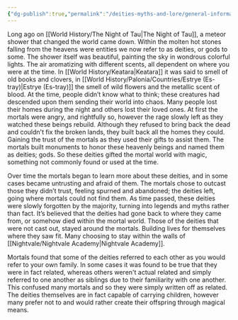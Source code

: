 ```yaml
---
{"dg-publish":true,"permalink":"/deities-myths-and-lore/general-information/"}
---
```


Long ago on [[World History/The Night of Tau\|The Night of Tau]], a meteor shower that changed the world came down. Within the molten hot stones falling from the heavens were entities we now refer to as deities, or gods to some. The shower itself was beautiful, painting the sky in wondrous colorful lights. The air aromatizing with different scents, all dependent on where you were at the time. In [[World History/Keatara\|Keatara]] it was said to smell of old books and clovers, in [[World History/Palonia/Countries/Estrye (Es-tray)\|Estrye (Es-tray)]] the smell of wild flowers and the metallic scent of blood. At the time, people didn’t know what to think; these creatures had descended upon them sending their world into chaos. Many people lost their homes during the night and others lost their loved ones. At first the mortals were angry, and rightfully so, however the rage slowly left as they watched these beings rebuild. Although they refused to bring back the dead and couldn't fix the broken lands, they built back all the homes they could. Gaining the trust of the mortals as they used their gifts to assist them. The mortals built monuments to honor these heavenly beings and named them as deities; gods. So these deities gifted the mortal world with magic, something not commonly found or used at the time.


Over time the mortals began to learn more about these deities, and in some cases became untrusting and afraid of them. The mortals chose to outcast those they didn’t trust, feeling spurned and abandoned; the deities left, going where mortals could not find them. As time passed, these deities were slowly forgotten by the majority, turning into legends and myths rather than fact. It’s believed that the deities had gone back to where they came from, or somehow died within the mortal world. Those of the deities that were not cast out, stayed around the mortals. Building lives for themselves where they saw fit. Many choosing to stay within the walls of  [[Nightvale/Nightvale Academy\|Nightvale Academy]].


Mortals found that some of the deities referred to each other as you would refer to your own family. In some cases it was found to be true that they were in fact related, whereas others weren't actual related and simply referred to one another as siblings due to their familiarity with one another. This confused many mortals and so they were simply written off as related. The deities themselves are in fact capable of carrying children, however many prefer not to and would rather create their offspring through magical means.